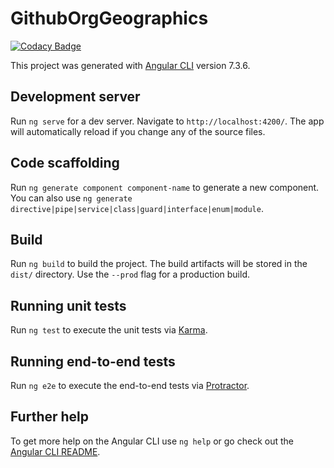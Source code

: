 # GithubOrgGeographics

[![Codacy Badge](https://api.codacy.com/project/badge/Grade/76194b0da4824d0188b6c1b24a8009a0)](https://app.codacy.com/app/yashhanda7/GitHub-Org-Geographics?utm_source=github.com&utm_medium=referral&utm_content=Yash-Handa/GitHub-Org-Geographics&utm_campaign=Badge_Grade_Dashboard)

This project was generated with [Angular CLI](https://github.com/angular/angular-cli) version 7.3.6.

## Development server

Run `ng serve` for a dev server. Navigate to `http://localhost:4200/`. The app will automatically reload if you change any of the source files.

## Code scaffolding

Run `ng generate component component-name` to generate a new component. You can also use `ng generate directive|pipe|service|class|guard|interface|enum|module`.

## Build

Run `ng build` to build the project. The build artifacts will be stored in the `dist/` directory. Use the `--prod` flag for a production build.

## Running unit tests

Run `ng test` to execute the unit tests via [Karma](https://karma-runner.github.io).

## Running end-to-end tests

Run `ng e2e` to execute the end-to-end tests via [Protractor](http://www.protractortest.org/).

## Further help

To get more help on the Angular CLI use `ng help` or go check out the [Angular CLI README](https://github.com/angular/angular-cli/blob/master/README.md).
